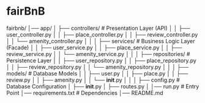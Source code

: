 # fairBnB

fairbnb/
│── app/
│   ├── controllers/                # Presentation Layer (API)
│   │   ├── user_controller.py
│   │   ├── place_controller.py
│   │   ├── review_controller.py
│   │   └── amenity_controller.py
│   │
│   ├── services/                   # Business Logic Layer (Facade)
│   │   ├── user_service.py
│   │   ├── place_service.py
│   │   ├── review_service.py
│   │   └── amenity_service.py
│   │
│   ├── repositories/               # Persistence Layer
│   │   ├── user_repository.py
│   │   ├── place_repository.py
│   │   ├── review_repository.py
│   │   └── amenity_repository.py
│   │
│   ├── models/                     # Database Models
│   │   ├── user.py
│   │   ├── place.py
│   │   ├── review.py
│   │   ├── amenity.py
│   │   └── __init__.py
│   │
│   ├── config.py                   # Database Configuration
│   ├── __init__.py
│   ├── routes.py
│
│── run.py                          # Entry Point
│── requirements.txt                # Dependencies
│── README.md
